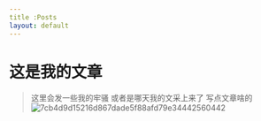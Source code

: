 ```yaml
---
title :Posts
layout: default
---
```

# 这是我的文章
> 这里会发一些我的牢骚 或者是哪天我的文采上来了 写点文章啥的![7cb4d9d15216d867dade5f88afd79e34442560442](https://github.com/user-attachments/assets/23f0f1a5-7b87-4ed6-8ea2-b64ae5a927b0)
